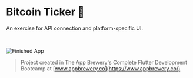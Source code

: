 # Bitcoin Ticker 🤑

An exercise for API connection and platform-specific UI.

<br />

![Finished App](https://github.com/londonappbrewery/Images/blob/master/bitcoin-flutter-demo.gif)



>Project created in The App Brewery's Complete Flutter Development Bootcamp at [www.appbrewery.co](https://www.appbrewery.co/)
